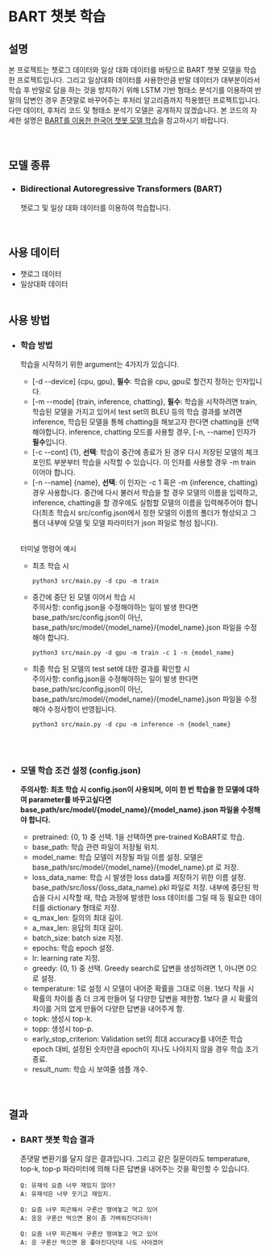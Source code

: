 # BART 챗봇 학습
## 설명
본 프로젝트는 챗로그 데이터와 일상 대화 데이터를 바탕으로 BART 챗봇 모델을 학습한 프로젝트입니다.
그리고 일상대화 데이터를 사용한만큼 반말 데이터가 대부분이라서 학습 후 반말로 답을 하는 것을 방지하기 위해 LSTM 기반 형태소 분석기를 이용하여 반말의 답변인 경우 존댓말로 바꾸어주는 후처리 알고리즘까지 적용했던 프로젝트입니다.
다만 데이터, 후처리 코드 및 형태소 분석기 모델은 공개하지 않겠습니다.
본 코드의 자세한 설명은 [BART를 이용한 한국어 챗봇 모델 학습](https://ljm565.github.io/contents/bart2.html)을 참고하시기 바랍니다.
<br><br><br>



## 모델 종류
* ### Bidirectional Autoregressive Transformers (BART)
    챗로그 및 일상 대화 데이터를 이용하여 학습합니다.
<br><br><br>


## 사용 데이터
* 챗로그 데이터
* 일상대화 데이터
<br><br>



## 사용 방법
* ### 학습 방법
    학습을 시작하기 위한 argument는 4가지가 있습니다.<br>
    * [-d --device] {cpu, gpu}, **필수**: 학습을 cpu, gpu로 할건지 정하는 인자입니다.
    * [-m --mode] {train, inference, chatting}, **필수**: 학습을 시작하려면 train, 학습된 모델을 가지고 있어서 test set의 BLEU 등의 학습 결과를 보려면 inference, 학습된 모델을 통해 chatting을 해보고자 한다면 chatting을 선택해야합니다. inference, chatting 모드를 사용할 경우, [-n, --name] 인자가 **필수**입니다.
    * [-c --cont] {1}, **선택**: 학습이 중간에 종료가 된 경우 다시 저장된 모델의 체크포인트 부분부터 학습을 시작할 수 있습니다. 이 인자를 사용할 경우 -m train 이어야 합니다. 
    * [-n --name] {name}, **선택**: 이 인자는 -c 1 혹은 -m {inference, chatting} 경우 사용합니다.
    중간에 다시 불러서 학습을 할 경우 모델의 이름을 입력하고, inference, chatting을 할 경우에도 실험할 모델의 이름을 입력해주어야 합니다(최초 학습시 src/config.json에서 정한 모델의 이름의 폴더가 형성되고 그 폴더 내부에 모델 및 모델 파라미터가 json 파일로 형성 됩니다).<br><br>

    터미널 명령어 예시<br>
    * 최초 학습 시
        ```
        python3 src/main.py -d cpu -m train
        ```
    * 중간에 중단 된 모델 이어서 학습 시
        <br>주의사항: config.json을 수정해야하는 일이 발생 한다면 base_path/src/config.json이 아닌, base_path/src/model/{model_name}/{model_name}.json 파일을 수정해야 합니다.
        ```
        python3 src/main.py -d gpu -m train -c 1 -n {model_name}
        ```
    * 최종 학습 된 모델의 test set에 대한 결과를 확인할 시
        <br>주의사항: config.json을 수정해야하는 일이 발생 한다면 base_path/src/config.json이 아닌, base_path/src/model/{model_name}/{model_name}.json 파일을 수정해야 수정사항이 반영됩니다.
        ```
        python3 src/main.py -d cpu -m inference -n {model_name}
        ```
    <br><br>

* ### 모델 학습 조건 설정 (config.json)
    **주의사항: 최초 학습 시 config.json이 사용되며, 이미 한 번 학습을 한 모델에 대하여 parameter를 바꾸고싶다면 base_path/src/model/{model_name}/{model_name}.json 파일을 수정해야 합니다.**
    * pretrained: {0, 1} 중 선택. 1을 선택하면 pre-trained KoBART로 학습.
    * base_path: 학습 관련 파일이 저장될 위치.
    * model_name: 학습 모델이 저장될 파일 이름 설정. 모델은 base_path/src/model/{model_name}/{model_name}.pt 로 저장.
    * loss_data_name: 학습 시 발생한 loss data를 저장하기 위한 이름 설정. base_path/src/loss/{loss_data_name}.pkl 파일로 저장. 내부에 중단된 학습을 다시 시작할 때, 학습 과정에 발생한 loss 데이터를 그릴 때 등 필요한 데이터를 dictionary 형태로 저장.
    * q_max_len: 질의의 최대 길이.
    * a_max_len: 응답의 최대 길이.
    * batch_size: batch size 지정.
    * epochs: 학습 epoch 설정.
    * lr: learning rate 지정.
    * greedy: {0, 1} 중 선택. Greedy search로 답변을 생성하려면 1, 아니면 0으로 설정.
    * temperature: 1로 설정 시 모델이 내어준 확률을 그대로 이용. 1보다 작을 시 확률의 차이를 좀 더 크게 만들어 덜 다양한 답변을 제한함. 1보다 클 시 확률의 차이를 거의 없게 만들어 다양한 답변을 내어주게 함.
    * topk: 생성시 top-k.
    * topp: 생성시 top-p.
    * early_stop_criterion: Validation set의 최대 accuracy를 내어준 학습 epoch 대비, 설정된 숫자만큼 epoch이 지나도 나아지지 않을 경우 학습 조기 종료.
    * result_num: 학습 시 보여줄 샘플 개수.
    <br><br><br>

## 결과
* ### BART 챗봇 학습 결과 
    존댓말 변환기를 달지 않은 결과입니다.
    그리고 같은 질문이라도 temperature, top-k, top-p 파라미터에 의해 다른 답변을 내어주는 것을 확인할 수 있습니다.
    ```
    Q: 유재석 요즘 너무 재밌지 않아?
    A: 유재석은 너무 웃기고 재밌지.

    Q: 요즘 너무 피곤해서 구론산 쟁여놓고 먹고 있어
    A: 응응 구론산 먹으면 몸이 좀 가벼워진다더라!

    Q: 요즘 너무 피곤해서 구론산 쟁여놓고 먹고 있어
    A: 응 구론산 먹으면 몸 좋아진다던데 나도 사야겠어
    ```


<br><br><br>
